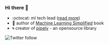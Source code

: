 ### Hi there 👋

- :octocat: ml tech lead ([read more](https://awolf.io))
- :orange_book: author of [Machine Learning Simplified](https://themlsbook.com) book
- :cyclone: creator of [pipely](https://pypi.org/project/pipely/) - an opensource library

![Twitter follow](https://img.shields.io/twitter/follow/5x125?style=social)

<!-- ![GitHub Repo stars](https://img.shields.io/github/stars/5x12?style=social) -->
<!-- https://gist.github.com/rxaviers/7360908 -->
